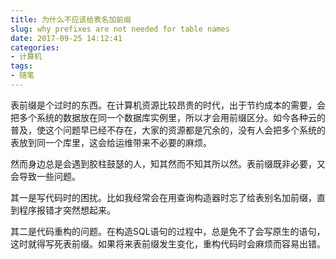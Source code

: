 ```yaml
---
title: 为什么不应该给表名加前缀
slug: why prefixes are not needed for table names
date: 2017-09-25 14:12:41
categories:
- 计算机
tags:
- 随笔
---
```

表前缀是个过时的东西。在计算机资源比较昂贵的时代，出于节约成本的需要，会把多个系统的数据放在同一个数据库实例里，所以才会用前缀区分。如今各种云的普及，使这个问题早已经不存在，大家的资源都是冗余的，没有人会把多个系统的表放到同一个库里，这会给运维带来不必要的麻烦。

然而身边总是会遇到胶柱鼓瑟的人，知其然而不知其所以然。表前缀既非必要，又会导致一些问题。

其一是写代码时的困扰。比如我经常会在用查询构造器时忘了给表别名加前缀，直到程序报错才突然想起来。

其二是代码重构的问题。在构造SQL语句的过程中，总是免不了会写原生的语句，这时就得写死表前缀。如果将来表前缀发生变化，重构代码时会麻烦而容易出错。

